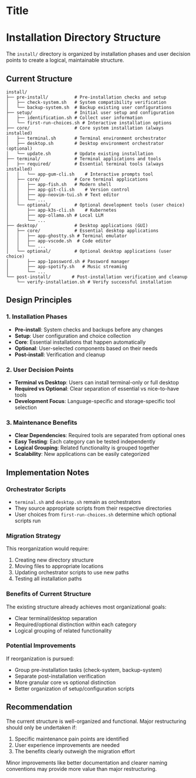 # Title

<!-- SPDX-FileCopyrightText: 2025 The Karei Authors -->
<!-- SPDX-License-Identifier: CC0-1.0 -->

# Installation Directory Structure

The `install/` directory is organized by installation phases and user decision points to create a logical, maintainable structure.

## Current Structure

```text
install/
├── pre-install/          # Pre-installation checks and setup
│   ├── check-system.sh   # System compatibility verification
│   └── backup-system.sh  # Backup existing user configurations
├── setup/                # Initial user setup and configuration
│   ├── identification.sh # Collect user information
│   └── first-run-choices.sh # Interactive installation options
├── core/                 # Core system installation (always installed)
│   ├── terminal.sh       # Terminal environment orchestrator
│   ├── desktop.sh        # Desktop environment orchestrator (optional)
│   └── update.sh         # Update existing installation
├── terminal/             # Terminal applications and tools
│   ├── required/         # Essential terminal tools (always installed)
│   │   └── app-gum-cli.sh    # Interactive prompts tool
│   ├── core/             # Core terminal applications
│   │   ├── app-fish.sh   # Modern shell
│   │   ├── app-git-cli.sh    # Version control
│   │   ├── app-neovim-tui.sh # Text editor
│   │   └── ...
│   └── optional/         # Optional development tools (user choice)
│       ├── app-k3s-cli.sh    # Kubernetes
│       ├── app-ollama.sh # Local LLM
│       └── ...
├── desktop/              # Desktop applications (GUI)
│   ├── core/             # Essential desktop applications
│   │   ├── app-ghostty.sh # Terminal emulator
│   │   ├── app-vscode.sh  # Code editor
│   │   └── ...
│   └── optional/         # Optional desktop applications (user choice)
│       ├── app-1password.sh # Password manager
│       ├── app-spotify.sh   # Music streaming
│       └── ...
└── post-install/        # Post-installation verification and cleanup
    └── verify-installation.sh # Verify successful installation
```

## Design Principles

### 1. Installation Phases
- **Pre-install**: System checks and backups before any changes
- **Setup**: User configuration and choice collection
- **Core**: Essential installations that happen automatically
- **Optional**: User-selected components based on their needs
- **Post-install**: Verification and cleanup

### 2. User Decision Points
- **Terminal vs Desktop**: Users can install terminal-only or full desktop
- **Required vs Optional**: Clear separation of essential vs nice-to-have tools
- **Development Focus**: Language-specific and storage-specific tool selection

### 3. Maintenance Benefits
- **Clear Dependencies**: Required tools are separated from optional ones
- **Easy Testing**: Each category can be tested independently
- **Logical Grouping**: Related functionality is grouped together
- **Scalability**: New applications can be easily categorized

## Implementation Notes

### Orchestrator Scripts
- `terminal.sh` and `desktop.sh` remain as orchestrators
- They source appropriate scripts from their respective directories
- User choices from `first-run-choices.sh` determine which optional scripts run

### Migration Strategy

This reorganization would require:
1. Creating new directory structure
2. Moving files to appropriate locations
3. Updating orchestrator scripts to use new paths
4. Testing all installation paths

### Benefits of Current Structure

The existing structure already achieves most organizational goals:
- Clear terminal/desktop separation
- Required/optional distinction within each category
- Logical grouping of related functionality

### Potential Improvements

If reorganization is pursued:
- Group pre-installation tasks (check-system, backup-system)
- Separate post-installation verification
- More granular core vs optional distinction
- Better organization of setup/configuration scripts

## Recommendation

The current structure is well-organized and functional. Major restructuring should only be undertaken if:
1. Specific maintenance pain points are identified
2. User experience improvements are needed
3. The benefits clearly outweigh the migration effort

Minor improvements like better documentation and clearer naming conventions may provide more value than major restructuring.
